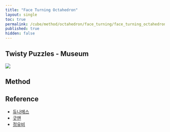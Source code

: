 ```yaml
---
title: "Face Turning Octahedron"
layout: single
toc: true
permalink: /cube/method/octahedron/face_turning/face_turning_octahedron
published: true
hidden: false
---
```


<head>
  <base target="_blank">
</head>



## Twisty Puzzles - Museum

<a href="https://twistypuzzles.com/app/museum/museum_showitem.php?pkey=1663">
  <img src="https://twistypuzzles.com/museum/large/01663-01.jpg">
</a>



## Method



## Reference

- [듀나메스](https://youtu.be/BqZJcTec904)
- [굿맨](https://youtu.be/7HLGrcSPpZE)
- [정유비](https://youtu.be/Cd3ZGz7_qVU)
